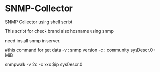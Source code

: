 # SNMP-Collector
SNMP Collector using shell script

This script for check brand also hosname using snmp 

need install snmp in server.

#this command for get data
-v : snmp version
-c : community
sysDescr.0 : MiB

snmpwalk -v 2c -c xxx $ip sysDescr.0
